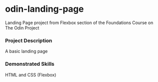 # odin-landing-page
Landing Page project from Flexbox section of the Foundations Course on The Odin Project

### Project Description
A basic landing page

### Demonstrated Skills
HTML and CSS (Flexbox)